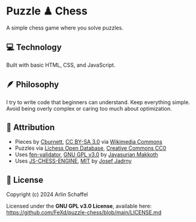 # Puzzle ♟ Chess

A simple chess game where you solve puzzles.

## 💻 Technology

Built with basic HTML, CSS, and JavaScript.

## 🪶 Philosophy

I try to write code that beginners can understand. Keep everything simple. Avoid being overly complex or caring too much about optimization.

## 🤝 Attribution

- Pieces by [Cburnett](https://en.wikipedia.org/wiki/User:Cburnett), [CC BY-SA 3.0](http://creativecommons.org/licenses/by-sa/3.0/) via [Wikimedia Commons](https://commons.wikimedia.org/wiki/Template:SVG_chess_pieces)
- Puzzles via [Lichess Open Database](https://database.lichess.org/#puzzles), [Creative Commons CC0](https://www.tldrlegal.com/license/creative-commons-cc0-1-0-universal)
- Uses [fen-validator](https://github.com/jayasurian123/fen-validator), [GNU GPL v3.0](https://choosealicense.com/licenses/gpl-3.0/) by [Jayasurian Makkoth](https://github.com/jayasurian123)
- Uses [JS-CHESS-ENGINE](https://github.com/josefjadrny/js-chess-engine), [MIT](https://choosealicense.com/licenses/mit/) by [Josef Jadrny](https://github.com/josefjadrny)

## 📜 License

Copyright (c) 2024 Arlin Schaffel

Licensed under the **GNU GPL v3.0 License**, available here: https://github.com/FeXd/puzzle-chess/blob/main/LICENSE.md
